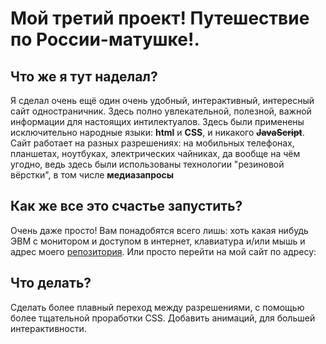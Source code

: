 # **Мой третий проект!** Путешествие по России-матушке!.
## **Что же я тут наделал?**
Я сделал очень ещё один очень удобный, интерактивный, интересный сайт одностраничник. Здесь полно увлекательной, полезной, важной информации для настоящих интилектуалов. Здесь были применены исключительно народные языки: **html** и **CSS**, и никакого **~~JavaScript~~**.
Сайт работает на разных разрешениях: на мобильных телефонах, планшетах, ноутбуках, электрических чайниках, да вообще на чём угодно, ведь здесь были использованы технологии "резиновой вёрстки", в том числе **медиазапросы**
## **Как же все это счастье запустить?**
Очень даже просто! Вам понадобятся всего лишь: хоть какая нибудь ЭВМ с монитором и доступом в интернет, клавиатура и/или мышь и адрес моего [репозитория](https://github.com/arseny-arsenyevich/how-to-learn).
Или просто перейти на мой сайт по адресу: 
## **Что делать?**
Сделать более плавный переход между разрешениями, с помощью более тщательной проработки CSS.
Добавить анимаций, для большей интерактивности.
